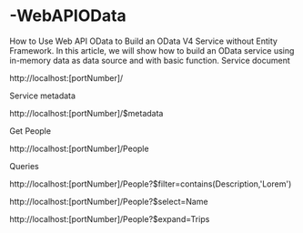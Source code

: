 # -WebAPIOData
How to Use Web API OData to Build an OData V4 Service without Entity Framework.
In this article, we will show how to build an OData service using in-memory data as data source and with basic function.
Service document

http://localhost:[portNumber]/

Service metadata

http://localhost:[portNumber]/$metadata

Get People

http://localhost:[portNumber]/People

Queries

http://localhost:[portNumber]/People?$filter=contains(Description,'Lorem')

http://localhost:[portNumber]/People?$select=Name

http://localhost:[portNumber]/People?$expand=Trips
